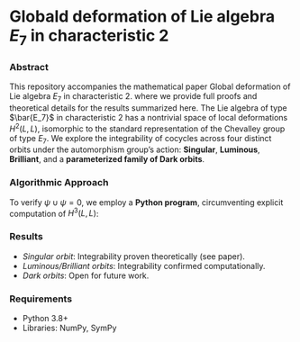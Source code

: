 # Globald deformation of Lie algebra $E_7$ in characteristic 2
### Abstract
This repository accompanies the mathematical paper Global deformation of Lie algebra $E_7$ in characteristic 2. where we provide full proofs and theoretical details for the results summarized here. The Lie algebra of type $\bar{E_7}$ in characteristic 2 has a nontrivial space of local deformations $H^2(L,L)$, isomorphic to the standard representation of the Chevalley group of type $E_7$. We explore the integrability of cocycles across four distinct orbits under the automorphism group’s action: **Singular**, **Luminous**, **Brilliant**, and a **parameterized family of Dark orbits**.
​
### Algorithmic Approach
To verify $\psi \cup \psi=0$, we employ a **Python program**, circumventing explicit computation of $H^{3}(L,L)$:

### Results
- *Singular orbit*: Integrability proven theoretically (see paper).
- *Luminous/Brilliant orbits*:  Integrability confirmed computationally.
- *Dark orbits*: Open for future work.
### Requirements
- Python 3.8+
- Libraries: NumPy, SymPy
